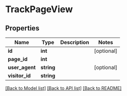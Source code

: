 # TrackPageView

## Properties
Name | Type | Description | Notes
------------ | ------------- | ------------- | -------------
**id** | **int** |  | [optional] 
**page_id** | **int** |  | 
**user_agent** | **string** |  | [optional] 
**visitor_id** | **string** |  | 

[[Back to Model list]](../README.md#documentation-for-models) [[Back to API list]](../README.md#documentation-for-api-endpoints) [[Back to README]](../README.md)


